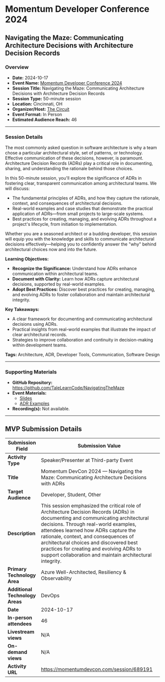 # Momentum Developer Conference 2024

## Navigating the Maze: Communicating Architecture Decisions with Architecture Decision Records

### Overview

- **Date:** 2024-10-17  
- **Event Name:** [Momentum Developer Conference 2024](https://web.archive.org/web/20241011201942/https://momentumdevcon.com/)  
- **Session Title:** Navigating the Maze: Communicating Architecture Decisions with Architecture Decision Records  
- **Session Type:** 50-minute session  
- **Location:** Cincinnati, OH  
- **Organizer/Host:** [The Circuit](https://www.thecircuit.net/)  
- **Event Format:** In Person  
- **Estimated Audience Reach:** 46

---

### Session Details

The most commonly asked question in software architecture is why a team chose a particular architectural style, set of patterns, or technology. Effective communication of these decisions, however, is paramount. Architecture Decision Records (ADRs) play a critical role in documenting, sharing, and understanding the rationale behind those choices.

In this 50-minute session, you'll explore the significance of ADRs in fostering clear, transparent communication among architectural teams. We will discuss:
- The fundamental principles of ADRs, and how they capture the rationale, context, and consequences of architectural decisions.
- Real-world examples and case studies that demonstrate the practical application of ADRs—from small projects to large-scale systems.
- Best practices for creating, managing, and evolving ADRs throughout a project's lifecycle, from initiation to implementation.

Whether you are a seasoned architect or a budding developer, this session will equip you with the knowledge and skills to communicate architectural decisions effectively—helping you to confidently answer the "why" behind architectural choices now and into the future.

**Learning Objectives:**  
- **Recognize the Significance:** Understand how ADRs enhance communication within architectural teams.  
- **Document with Clarity:** Learn how ADRs capture architectural decisions, supported by real-world examples.  
- **Adopt Best Practices:** Discover best practices for creating, managing, and evolving ADRs to foster collaboration and maintain architectural integrity.

**Key Takeaways:**  
- A clear framework for documenting and communicating architectural decisions using ADRs.  
- Practical insights from real-world examples that illustrate the impact of clear architectural records.  
- Strategies to improve collaboration and continuity in decision-making within development teams.

**Tags:** Architecture, ADR, Developer Tools, Communication, Software Design

---

### Supporting Materials

- **GitHub Repository:** https://github.com/TaleLearnCode/NavigatingTheMaze
- **Event Materials:**
  - [Slides](https://github.com/TaleLearnCode/NavigatingTheMaze/blob/main/EventMaterials/NavigatingTheMaze-Momentum2024.pdf)  
  - [ADR Examples](https://github.com/TaleLearnCode/NavigatingTheMaze/blob/main/Demos/readme.md)
- **Recording(s):** Not available.

---

## MVP Submission Details

| Submission Field                | Submission Value                                             |
| ------------------------------- | ------------------------------------------------------------ |
| **Activity Type**               | Speaker/Presenter at Third-party Event                       |
| **Title**                       | Momentum DevCon 2024 — Navigating the Maze: Communicating Architecture Decisions with ADRs |
| **Target Audience**             | Developer, Student, Other                                    |
| **Description**                 | This session emphasized the critical role of Architecture Decision Records (ADRs) in documenting and communicating architectural decisions. Through real-world examples, attendees learned how ADRs capture the rationale, context, and consequences of architectural choices and discovered best practices for creating and evolving ADRs to support collaboration and maintain architectural integrity. |
| **Primary Technology Area**     | Azure Well-Architected, Resiliency & Observability           |
| **Additional Technology Areas** | DevOps                                                       |
| **Date**                        | 2024-10-17                                                   |
| **In-person attendees**         | 46                                                           |
| **Livestream views**            | N/A                                                          |
| **On-demand views**             | N/A                                                          |
| **Activity URL**                | https://momentumdevcon.com/session/689191                    |